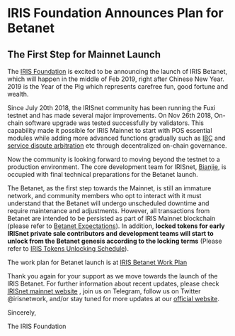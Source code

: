 # IRIS Foundation Announces Plan for Betanet 
## The First Step for Mainnet Launch
 
The [IRIS Foundation](https://www.irisnet.org) is excited to be announcing the launch of  IRIS Betanet, which will happen in the middle of Feb 2019, right after Chinese New Year. 2019 is the Year of the Pig which represents carefree fun, good fortune and wealth.

Since July 20th 2018, the IRISnet community has been running the Fuxi testnet and has made several major improvements. On Nov 26th 2018, On-chain software upgrade was tested successfully by validators. This capability made it possible for IRIS Mainnet to start with POS essential modules while adding more advanced functions gradually such as [IBC](https://github.com/cosmos/cosmos-sdk/tree/master/docs/spec/ibc) and [service dispute arbitration](https://github.com/irisnet/irisnet/blob/master/WHITEPAPER.md) etc through decentralized on-chain governance.
 
Now the community is looking forward to moving beyond the testnet to a production environment. The core development team for IRISnet, [Bianjie](https://www.bianjie.ai), is occupied with final technical preparations for the Betanet launch. 
 
The Betanet, as the first step towards the Mainnet, is still an immature network, and community members who opt to interact with it must understand that the Betanet will undergo unscheduled downtime and require maintenance and adjustments. However, all transactions from Betanet are intended to be persisted as part of IRIS Mainnet blockchain \(please refer to [Betanet Expectations](iris-betanet-expectations.md)\). In addition, **locked tokens for early IRISnet private sale contributors and development teams will start to unlock from the Betanet genesis according to the locking terms** \(Please refer to [IRIS Tokens Unlocking Schedule](iris-tokens-unlocking-schedule.md)\).

The work plan for Betanet launch is at [IRIS Betanet Work Plan](betanet_work_plan.md)

Thank you again for your support as we move towards the launch of the IRIS Betanet. For further information about recent updates, please check [IRISnet mainnet website](https://www.irisnet.org/mainnet) , join us on Telegram, follow us on Twitter @irisnetwork, and/or stay tuned for more updates at our [official website](https://www.irisnet.org).

Sincerely,

The IRIS Foundation

